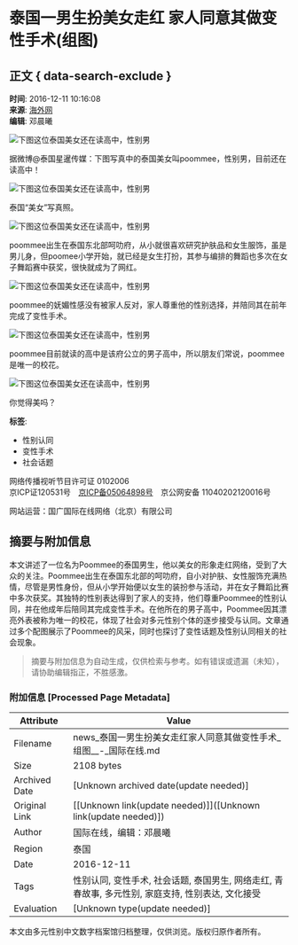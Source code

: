 # 泰国一男生扮美女走红 家人同意其做变性手术(组图)

## 正文 { data-search-exclude }


**时间**: 2016-12-11 10:16:08  
**来源**: [海外网](http://news.haiwainet.cn/n/2016/1211/c3541092-30557443.html)  
**编辑**: 邓晨曦  

![下图这位泰国美女还在读高中，性别男](https://crionline-media.cri.cn/M00/98/9F/CqgNOlhMtk2ASVviAAAAAAAAAAA425.690x518.jpg)

据微博@泰国星暹传媒：下图写真中的泰国美女叫poommee，性别男，目前还在读高中！

![下图这位泰国美女还在读高中，性别男](https://crionline-media.cri.cn/M00/98/9F/CqgNOlhMtk2AACFVAAAAAAAAAAA709.598x598.jpg)

泰国“美女”写真照。

![下图这位泰国美女还在读高中，性别男](https://crionline-media.cri.cn/M00/98/9F/CqgNOlhMtk2AC7ILAAAAAAAAAAA896.690x518.jpg)

poommee出生在泰国东北部呵叻府，从小就很喜欢研究护肤品和女生服饰，虽是男儿身，但poomee小学开始，就已经是女生打扮，其参与编排的舞蹈也多次在女子舞蹈赛中获奖，很快就成为了网红。

![下图这位泰国美女还在读高中，性别男](https://crionline-media.cri.cn/M00/98/9F/CqgNOlhMtk2AEIpMAAAAAAAAAAA662.690x518.jpg)

poommee的妩媚性感没有被家人反对，家人尊重他的性别选择，并陪同其在前年完成了变性手术。

![下图这位泰国美女还在读高中，性别男](https://crionline-media.cri.cn/M00/98/9F/CqgNOlhMtk2AFeErAAAAAAAAAAA690.448x598.jpg)

poommee目前就读的高中是该府公立的男子高中，所以朋友们常说，poommee是唯一的校花。

![下图这位泰国美女还在读高中，性别男](https://crionline-media.cri.cn/M00/98/9F/CqgNOlhMtk2AEb3WAAAAAAAAAAA646.448x598.jpg)

你觉得美吗？

**标签**:  
- 性别认同  
- 变性手术  
- 社会话题  

网络传播视听节目许可证 0102006  
京ICP证120531号　[京ICP备05064898号](https://beian.miit.gov.cn/)　京公网安备 11040202120016号  

网站运营：国广国际在线网络（北京）有限公司
<!-- tcd_original_link https://news.cri.cn/20161211/f2507410-9fae-61b0-7b1c-b5c262a945ae.html -->


## 摘要与附加信息

<!-- tcd_abstract -->
本文讲述了一位名为Poommee的泰国男生，他以美女的形象走红网络，受到了大众的关注。Poommee出生在泰国东北部的呵叻府，自小对护肤、女性服饰充满热情，尽管是男性身份，但从小学开始便以女生的装扮参与活动，并在女子舞蹈比赛中多次获奖。其独特的性别表达得到了家人的支持，他们尊重Poommee的性别认同，并在他成年后陪同其完成变性手术。在他所在的男子高中，Poommee因其漂亮外表被称为唯一的校花，体现了社会对多元性别个体的逐步接受与认同。文章通过多个配图展示了Poommee的风采，同时也探讨了变性话题及性别认同相关的社会现象。
<!-- tcd_abstract_end -->

> 摘要与附加信息为自动生成，仅供检索与参考。如有错误或遗漏（未知），请协助编辑指正，不胜感激。

### 附加信息 [Processed Page Metadata]

| Attribute       | Value                                  |
|-----------------|----------------------------------------|
| Filename        | news_泰国一男生扮美女走红家人同意其做变性手术_组图__-_国际在线.md                             |
| Size            | 2108 bytes                           |
| Archived Date   | [Unknown archived date(update needed)]                             |
| Original Link   | [[Unknown link(update needed)]]([Unknown link(update needed)])                       |
| Author          | 国际在线，编辑：邓晨曦                               |
| Region          | 泰国                               |
| Date            | 2016-12-11                                 |
| Tags            | 性别认同, 变性手术, 社会话题, 泰国男生, 网络走红, 青春故事, 多元性别, 家庭支持, 性别表达, 文化接受                                 |
| Evaluation            | [Unknown type(update needed)]                                 |
<!-- tcd_table_end -->

本文由多元性别中文数字档案馆归档整理，仅供浏览。版权归原作者所有。
